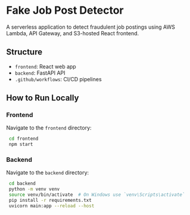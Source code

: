 # Fake Job Post Detector

A serverless application to detect fraudulent job postings using AWS Lambda, API Gateway, and S3-hosted React frontend.

## Structure
- `frontend`: React web app
- `backend`: FastAPI API
- `.github/workflows`: CI/CD pipelines

## How to Run Locally

### Frontend
Navigate to the `frontend` directory:
   ```bash
    cd frontend
    npm start
   ```
### Backend
Navigate to the `backend` directory:
   ```bash
    cd backend
    python -m venv venv
    source venv/bin/activate  # On Windows use `venv\Scripts\activate`
    pip install -r requirements.txt
    uvicorn main:app --reload --host
   ```